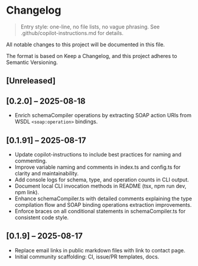 # Changelog

> Entry style: one-line, no file lists, no vague phrasing. See .github/copilot-instructions.md for details.

All notable changes to this project will be documented in this file.

The format is based on Keep a Changelog, and this project adheres to Semantic Versioning.

## [Unreleased]

## [0.2.0] – 2025-08-18
- Enrich schemaCompiler operations by extracting SOAP action URIs from WSDL `<soap:operation>` bindings.

## [0.1.91] – 2025-08-17
- Update copilot-instructions to include best practices for naming and commenting.
- Improve variable naming and comments in index.ts and config.ts for clarity and maintainability.
- Add console logs for schema, type, and operation counts in CLI output.
- Document local CLI invocation methods in README (tsx, npm run dev, npm link).
- Enhance schemaCompiler.ts with detailed comments explaining the type compilation flow and SOAP binding operations extraction improvements.
- Enforce braces on all conditional statements in schemaCompiler.ts for consistent code style.

## [0.1.9] – 2025-08-17
- Replace email links in public markdown files with link to contact page.
- Initial community scaffolding: CI, issue/PR templates, docs.
